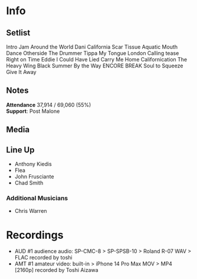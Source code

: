 # Info

## Setlist

Intro Jam
Around the World
Dani California
Scar Tissue
Aquatic Mouth Dance
Otherside
The Drummer
Tippa My Tongue
London Calling tease
Right on Time
Eddie
I Could Have Lied
Carry Me Home
Californication
The Heavy Wing
Black Summer
By the Way
ENCORE BREAK
Soul to Squeeze
Give It Away

## Notes

**Attendance** 37,914 / 69,060 (55%)
<br>
**Support**: Post Malone

## Media 

## Line Up

* Anthony Kiedis
* Flea
* John Frusciante
* Chad Smith

### Additional Musicians

* Chris Warren

# Recordings

* AUD #1 audience audio: SP-CMC-8 > SP-SPSB-10 > Roland R-07 WAV > FLAC recorded by toshi
* AMT #1 amateur video: built-in > iPhone 14 Pro Max MOV > MP4 [2160p] recorded by Toshi Aizawa
